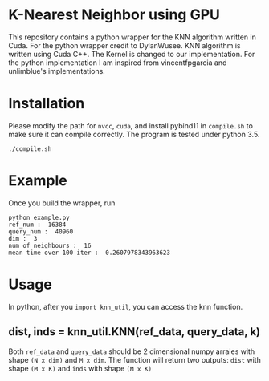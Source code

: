 # K-Nearest Neighbor using GPU

This repository contains a python wrapper for the KNN algorithm written in Cuda. For the python wrapper credit to DylanWusee. KNN algorithm is written using Cuda C++. The Kernel is changed to our implementation. For the python implementation I am inspired from vincentfpgarcia and unlimblue's implementations.


# Installation

Please modify the path for `nvcc`, `cuda`, and install pybind11 in `compile.sh` to make sure it can compile correctly.
The program is tested under python 3.5.

```
./compile.sh
```


# Example

Once you build the wrapper, run

```
python example.py
ref_num :  16384
query_num :  40960
dim :  3
num of neighbours :  16
mean time over 100 iter :  0.2607978343963623
```

# Usage

In python, after you `import knn_util`, you can access the knn function.

## dist, inds = knn_util.KNN(ref_data, query_data, k)

Both `ref_data` and `query_data` should be 2 dimensional numpy arraies with shape `(N x dim)` and `M x dim`. The function will return two outputs: `dist` with shape `(M x K)`  and `inds` with shape `(M x K)`


